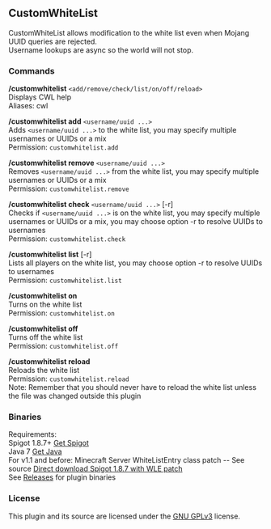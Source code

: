 ## CustomWhiteList
CustomWhiteList allows modification to the white list even when Mojang UUID queries are rejected.  
Username lookups are async so the world will not stop.

### Commands
**/customwhitelist** `<add/remove/check/list/on/off/reload>`  
Displays CWL help  
Aliases: cwl

**/customwhitelist add** `<username/uuid ...>`  
Adds `<username/uuid ...>` to the white list, you may specify multiple usernames or UUIDs or a mix  
Permission: `customwhitelist.add`

**/customwhitelist remove** `<username/uuid ...>`  
Removes `<username/uuid ...>` from the white list, you may specify multiple usernames or UUIDs or a mix  
Permission: `customwhitelist.remove`

**/customwhitelist check** `<username/uuid ...>` [-r]  
Checks if `<username/uuid ...>` is on the white list, you may specify multiple usernames or UUIDs or a mix, you may choose option -r to resolve UUIDs to usernames   
Permission: `customwhitelist.check`

**/customwhitelist list** [-r]  
Lists all players on the white list, you may choose option -r to resolve UUIDs to usernames  
Permission: `customwhitelist.list`

**/customwhitelist on**  
Turns on the white list  
Permission: `customwhitelist.on`

**/customwhitelist off**  
Turns off the white list  
Permission: `customwhitelist.off`

**/customwhitelist reload**  
Reloads the white list  
Permission: `customwhitelist.reload`  
Note: Remember that you should never have to reload the white list unless the file was changed outside this plugin

### Binaries
Requirements:  
Spigot 1.8.7+ [Get Spigot](https://www.spigotmc.org/wiki/spigot/)  
Java 7 [Get Java](https://www.java.com/en/)  
For v1.1 and before: Minecraft Server WhiteListEntry class patch -- See source [Direct download Spigot 1.8.7 with WLE patch](https://dl.dropboxusercontent.com/u/49422983/AirshipPirates/Plugins/libs/spigot-1.8.7-WLEpatch.jar)  
See [Releases](https://github.com/WhiteWolfdoge/CustomWhiteList/releases) for plugin binaries

### License
This plugin and its source are licensed under the [GNU GPLv3](https://gnu.org/licenses/gpl-3.0-standalone.html) license.
